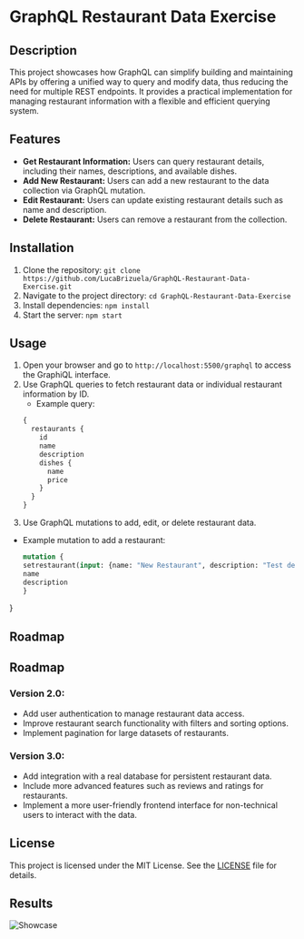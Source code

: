 # GraphQL Restaurant Data Exercise
## Description
This project showcases how GraphQL can simplify building and maintaining APIs by offering a unified way to query and modify data, thus reducing the need for multiple REST endpoints. It provides a practical implementation for managing restaurant information with a flexible and efficient querying system.

## Features
- **Get Restaurant Information:** Users can query restaurant details, including their names, descriptions, and available dishes.
- **Add New Restaurant:** Users can add a new restaurant to the data collection via GraphQL mutation.
- **Edit Restaurant:** Users can update existing restaurant details such as name and description.
- **Delete Restaurant:** Users can remove a restaurant from the collection.

## Installation
1. Clone the repository: `git clone https://github.com/LucaBrizuela/GraphQL-Restaurant-Data-Exercise.git`
2. Navigate to the project directory: `cd GraphQL-Restaurant-Data-Exercise`
3. Install dependencies: `npm install`
4. Start the server: `npm start`

## Usage
1. Open your browser and go to `http://localhost:5500/graphql` to access the GraphiQL interface.
2. Use GraphQL queries to fetch restaurant data or individual restaurant information by ID.
   - Example query:
   ```graphql
   {
     restaurants {
       id
       name
       description
       dishes {
         name
         price
       }
     }
   }
3. Use GraphQL mutations to add, edit, or delete restaurant data.
- Example mutation to add a restaurant:
     ```graphql
   mutation {
  setrestaurant(input: {name: "New Restaurant", description: "Test description"}) {
    name
    description
  }
}


## Roadmap
## Roadmap
### Version 2.0:
- Add user authentication to manage restaurant data access.
- Improve restaurant search functionality with filters and sorting options.
- Implement pagination for large datasets of restaurants.

### Version 3.0:
- Add integration with a real database for persistent restaurant data.
- Include more advanced features such as reviews and ratings for restaurants.
- Implement a more user-friendly frontend interface for non-technical users to interact with the data.


## License
This project is licensed under the MIT License. See the [LICENSE](https://github.com/LucaBrizuela/GraphQL-Restaurant-Data-Exercise/blob/main/LICENSE) file for details.

## Results
![Showcase](Showcase.png)
